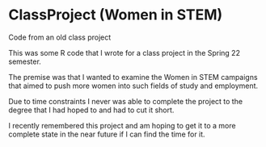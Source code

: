 # ClassProject (Women in STEM)
Code from an old class project

This was some R code that I wrote for a class project in the Spring 22 semester.

The premise was that I wanted to examine the Women in STEM campaigns that aimed to push more women into such fields of study and employment.

Due to time constraints I never was able to complete the project to the degree that I had hoped to and had to cut it short.

I recently remembered this project and am hoping to get it to a more complete state in the near future if I can find the time for it.
